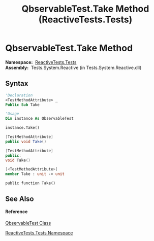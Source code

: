 ﻿---
title: QbservableTest.Take Method  (ReactiveTests.Tests)
TOCTitle: Take Method
ms:assetid: M:ReactiveTests.Tests.QbservableTest.Take
ms:mtpsurl: https://msdn.microsoft.com/en-us/library/reactivetests.tests.qbservabletest.take(v=VS.103)
ms:contentKeyID: 36620215
ms.date: 06/28/2011
mtps_version: v=VS.103
f1_keywords:
- ReactiveTests.Tests.QbservableTest.Take
dev_langs:
- CSharp
- JScript
- VB
- FSharp
- c++
---

# QbservableTest.Take Method

**Namespace:**  [ReactiveTests.Tests](hh289046\(v=vs.103\).md)  
**Assembly:**  Tests.System.Reactive (in Tests.System.Reactive.dll)

## Syntax

``` vb
'Declaration
<TestMethodAttribute> _
Public Sub Take
```

``` vb
'Usage
Dim instance As QbservableTest

instance.Take()
```

``` csharp
[TestMethodAttribute]
public void Take()
```

``` c++
[TestMethodAttribute]
public:
void Take()
```

``` fsharp
[<TestMethodAttribute>]
member Take : unit -> unit 
```

``` jscript
public function Take()
```

## See Also

#### Reference

[QbservableTest Class](hh315250\(v=vs.103\).md)

[ReactiveTests.Tests Namespace](hh289046\(v=vs.103\).md)

